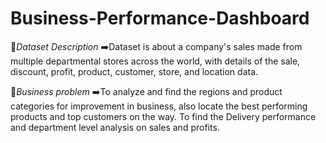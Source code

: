 # Business-Performance-Dashboard
💭*Dataset Description*
➡️Dataset is about a company's sales made from multiple departmental stores across the world, with details of the sale, discount, profit, product, customer, store, and location data.

💭*Business problem*
➡️To analyze and find the regions and product categories for improvement in business, also locate the best performing products and top customers on the way. To find the Delivery performance and department level analysis on sales and profits.
